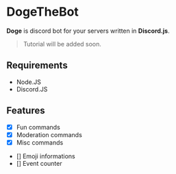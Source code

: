 # DogeTheBot
**Doge** is discord bot for your servers written in **Discord.js**.
> Tutorial will be added soon.

## Requirements
- Node.JS
- Discord.JS

## Features
- [x] Fun commands
- [x] Moderation commands
- [x] Misc commands
- [] Emoji informations
- [] Event counter
